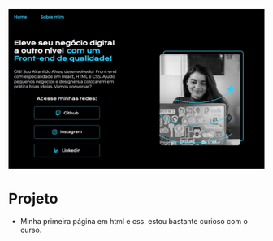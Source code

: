 ![PAGINA INICIAL DO PROJETO](assets/apresentacao.JPG)

# Projeto

- Minha primeira página em html e css. estou bastante curioso com o curso. 